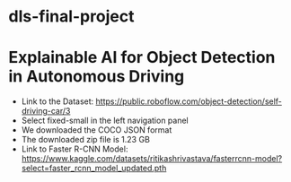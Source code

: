 # dls-final-project

# Explainable AI for Object Detection in Autonomous Driving

- Link to the Dataset: https://public.roboflow.com/object-detection/self-driving-car/3
- Select fixed-small in the left navigation panel
- We downloaded the COCO JSON format
- The downloaded zip file is 1.23 GB
- Link to Faster R-CNN Model: https://www.kaggle.com/datasets/ritikashrivastava/fasterrcnn-model?select=faster_rcnn_model_updated.pth
